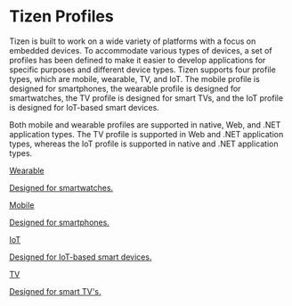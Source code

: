 # Tizen Profiles

Tizen is built to work on a wide variety of platforms with a focus on embedded devices. To accommodate various types of devices, a set of profiles has been defined to make it easier to develop applications for specific purposes and different device types. Tizen supports four profile types, which are mobile, wearable, TV, and IoT. The mobile profile is designed for smartphones, the wearable profile is designed for smartwatches, the TV profile is designed for smart TVs, and the IoT profile is designed for IoT-based smart devices.

Both mobile and wearable profiles are supported in native, Web, and .NET application types. The TV profile is supported in Web and .NET application types, whereas the IoT profile is supported in native and .NET application types.

<div class="row cards-container-infra">
    <div class="col col-md-3">
        <a href="./wearable.md" class="card card-infra h-100">
            <div class="card-body">
                <p class="h3 card-title">Wearable</p>
                <p class="card-text">Designed for smartwatches.</p>
            </div>
        </a>
    </div>
    <div class="col col-md-3">
        <a href="./mobile.md" class="card card-infra h-100">
            <div class="card-body">
                <p class="h3 card-title">Mobile</p>
                <p class="card-text">Designed for smartphones.</p>
            </div>
        </a>
    </div>
    <div class="col col-md-3">
        <a href="./iot.md" class="card card-infra h-100">
            <div class="card-body">
                <p class="h3 card-title">IoT</p>
                <p class="card-text">Designed for IoT-based smart devices.</p>
            </div>
        </a>
    </div>
    <div class="col col-md-3">
        <a href="./tv.md" class="card card-infra h-100">
            <div class="card-body">
                <p class="h3 card-title">TV</p>
                <p class="card-text">Designed for smart TV's.</p>
            </div>
        </a>
    </div>
</div>